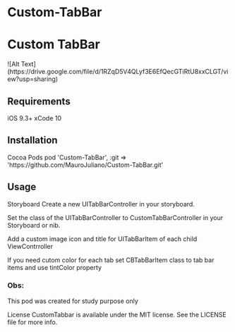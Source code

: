 # Custom-TabBar
<h1> Custom TabBar </h1>
![Alt Text](https://drive.google.com/file/d/1RZqD5V4QLyf3E6EfQecGTiRtU8xxCLGT/view?usp=sharing)

<h2>Requirements</h2>

iOS 9.3+
xCode 10

<h2>Installation</h2>
Cocoa Pods
pod 'Custom-TabBar', :git => 'https://github.com/MauroJuliano/Custom-TabBar.git'

<h2>Usage</h2>

Storyboard
Create a new UITabBarController in your storyboard.

Set the class of the UITabBarController to CustomTabBarController in your Storyboard or nib.

Add a custom image icon and title for UITabBarItem of each child ViewContrroller

If you need cutom color for each tab set CBTabBarItem class to tab bar items and use tintColor property

<h3> Obs: </h3>
This pod was created for study purpose only

License
CustomTabbar is available under the MIT license. See the LICENSE file for more info.
